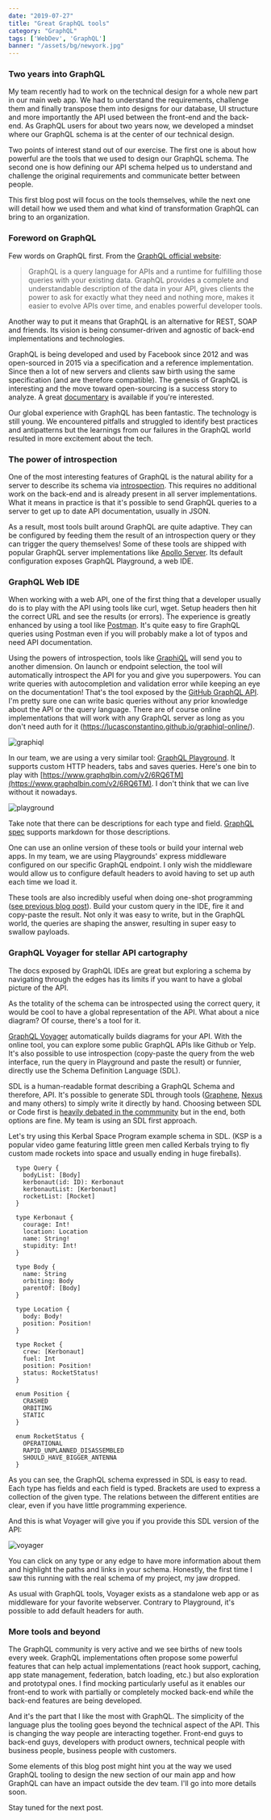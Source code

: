 ```yaml
---
date: "2019-07-27"
title: "Great GraphQL tools"
category: "GraphQL"
tags: ['WebDev', 'GraphQL']
banner: "/assets/bg/newyork.jpg"
---
```


### Two years into GraphQL

My team recently had to work on the technical design for a whole new part in our main web app. We had to understand the requirements, challenge them and finally transpose them into designs for our database, UI structure and more importantly the API used between the front-end and the back-end. As GraphQL users for about two years now, we developed a mindset where our GraphQL schema is at the center of our technical design.

Two points of interest stand out of our exercise. The first one is about how powerful are the tools that we used to design our GraphQL schema. The second one is how defining our API schema helped us to understand and challenge the original requirements and communicate better between people.

This first blog post will focus on the tools themselves, while the next one will detail how we used them and what kind of transformation GraphQL can bring to an organization.

### Foreword on GraphQL

Few words on GraphQL first. From the [GraphQL official website](https://graphql.org/):

> GraphQL is a query language for APIs and a runtime for fulfilling those queries with your existing data. GraphQL provides a complete and understandable description of the data in your API, gives clients the power to ask for exactly what they need and nothing more, makes it easier to evolve APIs over time, and enables powerful developer tools.

Another way to put it means that GraphQL is an alternative for REST, SOAP and friends. Its vision is being consumer-driven and agnostic of back-end implementations and technologies. 

GraphQL is being developed and used by Facebook since 2012 and was open-sourced in 2015 via a specification and a reference implementation. Since then a lot of new servers and clients saw birth using the same specification (and are therefore compatible). The genesis of GraphQL is interesting and the move toward open-sourcing is a success story to analyze. A great [documentary](https://www.youtube.com/watch?v=783ccP__No8) is available if you're interested.

Our global experience with GraphQL has been fantastic. The technology is still young. We encountered pitfalls and struggled to identify best practices and antipatterns but the learnings from our failures in the GraphQL world resulted in more excitement about the tech.

### The power of introspection

One of the most interesting features of GraphQL is the natural ability for a server to describe its schema via [introspection](https://graphql.org/learn/introspection/). This requires no additional work on the back-end and is already present in all server implementations. What it means in practice is that it's possible to send GraphQL queries to a server to get up to date API documentation, usually in JSON.

As a result, most tools built around GraphQL are quite adaptive. They can be configured by feeding them the result of an introspection query or they can trigger the query themselves! Some of these tools are shipped with popular GraphQL server implementations like [Apollo Server](https://www.apollographql.com/docs/apollo-server/). Its default configuration exposes GraphQL Playground, a web IDE.

### GraphQL Web IDE

When working with a web API, one of the first thing that a developer usually do is to play with the API using tools like curl, wget. Setup headers then hit the correct URL and see the results (or errors). The experience is greatly enhanced by using a tool like [Postman](https://www.getpostman.com). It's quite easy to fire GraphQL queries using Postman even if you will probably make a lot of typos and need API documentation.

Using the powers of introspection, tools like [GraphiQL](https://github.com/graphql/graphiql) will send you to another dimension. On launch or endpoint selection, the tool will automatically introspect the API for you and give you superpowers.
You can write queries with autocompletion and validation error while keeping an eye on the documentation! That's the tool exposed by the [GitHub GraphQL API](https://developer.github.com/v4/explorer/). I'm pretty sure one can write basic queries without any prior knowledge about the API or the query language. There are of course online implementations that will work with any GraphQL server as long as you don't need auth for it (https://lucasconstantino.github.io/graphiql-online/).

![graphiql](graphiql.png)

In our team, we are using a very similar tool: [GraphQL Playground](https://github.com/prisma/graphql-playground). It supports custom HTTP headers, tabs and saves queries. Here's one bin to play with [https://www.graphqlbin.com/v2/6RQ6TM](https://www.graphqlbin.com/v2/6RQ6TM). I don't think that we can live without it nowadays.

![playground](playground.png)

Take note that there can be descriptions for each type and field. [GraphQL spec](https://graphql.github.io/graphql-spec/June2018/#sec-Documentation) supports markdown for those descriptions.

One can use an online version of these tools or build your internal web apps. In my team, we are using Playgrounds' express middleware configured on our specific GraphQL endpoint. I only wish the middleware would allow us to configure default headers to avoid having to set up auth each time we load it.

These tools are also incredibly useful when doing one-shot programming ([see previous blog post](https://codingwithjs.rocks/blog/the-only-time-i-use-var)). Build your custom query in the IDE, fire it and copy-paste the result. Not only it was easy to write, but in the GraphQL world, the queries are shaping the answer, resulting in super easy to swallow payloads.

### GraphQL Voyager for stellar API cartography

The docs exposed by GraphQL IDEs are great but exploring a schema by navigating through the edges has its limits if you want to have a global picture of the API.

As the totality of the schema can be introspected using the correct query, it would be cool to have a global representation of the API. What about a nice diagram? Of course, there's a tool for it.

[GraphQL Voyager](https://apis.guru/graphql-voyager/) automatically builds diagrams for your API. With the online tool, you can explore some public GraphQL APIs like Github or Yelp. It's also possible to use introspection (copy-paste the query from the web interface, run the query in Playground and paste the result) or funnier, directly use the Schema Definition Language (SDL).

SDL is a human-readable format describing a GraphQL Schema and therefore, API. It's possible to generate SDL through tools ([Graphene](https://github.com/graphql-python/graphene), [Nexus](https://github.com/prisma/nexus) and many others) to simply write it directly by hand. Choosing between SDL or Code first is [heavily debated in the commmunity](https://twitter.com/jorditeddy/status/1141991622747598848) but in the end, both options are fine. My team is using an SDL first approach.

Let's try using this Kerbal Space Program example schema in SDL. (KSP is a popular video game featuring little green men called Kerbals trying to fly custom made rockets into space and usually ending in huge fireballs).

```
  type Query {
    bodyList: [Body]
    kerbonaut(id: ID): Kerbonaut
    kerbonautList: [Kerbonaut]
    rocketList: [Rocket]
  }

  type Kerbonaut {
    courage: Int!
    location: Location
    name: String!
    stupidity: Int!
  }

  type Body {
    name: String
    orbiting: Body
    parentOf: [Body]
  }

  type Location {
    body: Body!
    position: Position!
  }

  type Rocket {
    crew: [Kerbonaut]
    fuel: Int
    position: Position!
    status: RocketStatus!
  }

  enum Position {
    CRASHED
    ORBITING
    STATIC
  }

  enum RocketStatus {
    OPERATIONAL
    RAPID_UNPLANNED_DISASSEMBLED
    SHOULD_HAVE_BIGGER_ANTENNA
  }
```

As you can see, the GraphQL schema expressed in SDL is easy to read. Each type has fields and each field is typed. Brackets are used to express a collection of the given type. The relations between the different entities are clear, even if you have little programming experience. 

And this is what Voyager will give you if you provide this SDL version of the API:

![voyager](graphqlvoyager.png)

You can click on any type or any edge to have more information about them and highlight the paths and links in your schema.
Honestly, the first time I saw this running with the real schema of my project, my jaw dropped.

As usual with GraphQL tools, Voyager exists as a standalone web app or as middleware for your favorite webserver. Contrary to Playground, it's possible to add default headers for auth.

### More tools and beyond

The GraphQL community is very active and we see births of new tools every week. GraphQL implementations often propose some powerful features that can help actual implementations (react hook support, caching, app state management, federation, batch loading, etc.) but also exploration and prototypal ones. I find mocking particularly useful as it enables our front-end to work with partially or completely mocked back-end while the back-end features are being developed.

And it's the part that I like the most with GraphQL. The simplicity of the language plus the tooling goes beyond the technical aspect of the API. This is changing the way people are interacting together. Front-end guys to back-end guys, developers with product owners, technical people with business people, business people with customers.

Some elements of this blog post might hint you at the way we used GraphQL tooling to design the new section of our main app and how GraphQL can have an impact outside the dev team. I'll go into more details soon.

Stay tuned for the next post.
